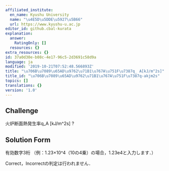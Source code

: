 ```yaml
---
affiliated_institute:
  en_name: Kyushu University
  name: "\u4E5D\u5DDE\u5927\u5B66"
  url: https://www.kyushu-u.ac.jp
editor_id: github.cbal-kurata
explanation:
  answer:
    RatingOnly: []
  resources: {}
extra_resources: {}
id: 37a0d30e-b08c-4e17-96c5-2d3691c58d9a
language: ja
modified: '2019-10-21T07:52:48.566893Z'
title: "\u706B\u7089\u65AD\u9762\u71B1\u767A\u751F\u7387q_ A[kJ/m^2s]"
title_id: "\u706B\u7089\u65AD\u9762\u71B1\u767A\u751F\u7387q-akjm2s"
topics: []
translations: {}
version: '1.0'
---
```


## Challenge
火炉断面熱発生率q_A [kJ/m^2s] ?


## Solution Form

有効数字3桁
（例：1.23×10^4（10の4乗）の場合，1.23e4と入力します．）

Correct，Incorrectの判定は行われません．




